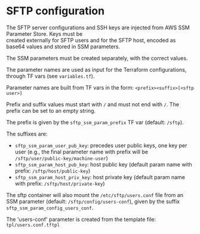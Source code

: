
# SFTP configuration

The SFTP server configurations and SSH keys are injected from AWS SSM Parameter Store. Keys must be  
created externally for SFTP users and for the SFTP host, encoded as base64 values and stored in SSM parameters.

The SSM parameters must be created separately, with the correct values.

The parameter names are used as input for the Terraform configurations, through TF vars (see `variables.tf`).

Parameter names are built from TF vars in the form:
`<prefix><suffix>[<sftp user>]`

Prefix and suffix values must start with `/` and must not end with `/`. The prefix can be set to an empty string.

The prefix is given by the `sftp_ssm_param_prefix` TF var (default: `/sftp`).

The suffixes are:

- `sftp_ssm_param_user_pub_key`: precedes user public keys, one key per user (e.g., the final parameter name with prefix will be `/sftp/user/public-key/machine-user`)
- `sftp_ssm_param_host_pub_key`: host public key (default param name with prefix: `/sftp/host/public-key`)
- `sftp_ssm_param_host_priv_key`: host private key (default param name with prefix: `/sftp/host/private-key`)
 
The sftp container will also mount the `/etc/sftp/users.conf` file from an SSM parameter 
(default: `/sftp/config/users-conf`), given by the suffix `sftp_ssm_param_config_users_conf`. 
 
The 'users-conf' parameter is created from the template file: `tpl/users.conf.tftpl`
 